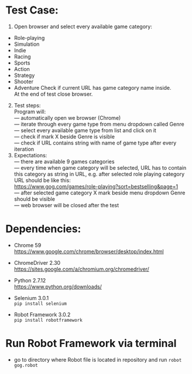 # Test Case:

1. Open browser and select every available game category:  
- Role-playing  
- Simulation  
- Indie  
- Racing  
- Sports  
- Action  
- Strategy  
- Shooter  
- Adventure 
Check if current URL has game category name inside.    
At the end of test close browser.

2. Test steps:  
Program will:  
— automatically open we browser (Chrome)  
— iterate through every game type from menu dropdown called Genre — select every available game type from list and click on it  
— check if mark X beside Genre is visible  
— check if URL contains string with name of game type after every iteration  
3. Expectations:  
— there are available 9 games categories  
— every time when game category will be selected, URL has to contain this category as string in URL, e.g. after selected role playing category URL should be like this:  
https://www.gog.com/games/role-playing?sort=bestselling&page=1  
— after selected game category X mark beside menu dropdown Genre should be visible  
— web browser will be closed after the test 


# Dependencies:
- Chrome 59
https://www.google.com/chrome/browser/desktop/index.html

- ChromeDriver 2.30  
https://sites.google.com/a/chromium.org/chromedriver/

- Python 2.7.12    
https://www.python.org/downloads/

- Selenium 3.0.1   
<code>pip install selenium</code>  

- Robot Framework 3.0.2  
<code>pip install robotframework</code>  


# Run Robot Framework via terminal   
- go to directory where Robot file is located in repository and run <code>robot gog.robot</code>
